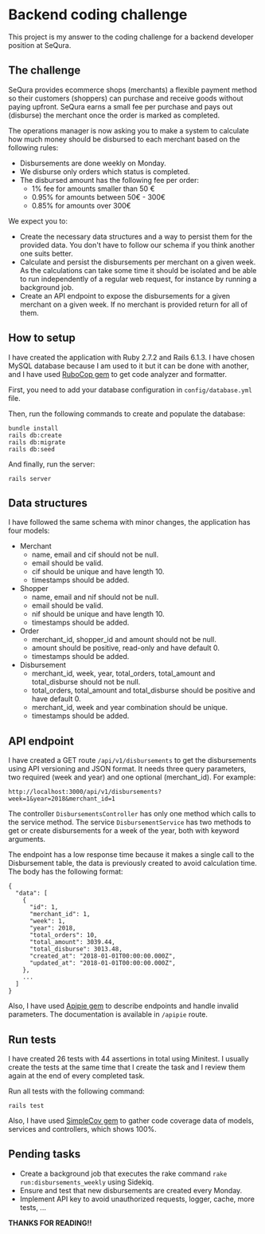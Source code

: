 # Backend coding challenge
This project is my answer to the coding challenge for a backend developer position at SeQura.

## The challenge
SeQura provides ecommerce shops (merchants) a flexible payment method so their customers (shoppers) can purchase and receive goods without paying upfront. SeQura earns a small fee per purchase and pays out (disburse) the merchant once the order is marked as completed.

The operations manager is now asking you to make a system to calculate how much money should be disbursed to each merchant based on the following rules:

* Disbursements are done weekly on Monday.
* We disburse only orders which status is completed.
* The disbursed amount has the following fee per order:
  * 1% fee for amounts smaller than 50 €
  * 0.95% for amounts between 50€ - 300€
  * 0.85% for amounts over 300€

We expect you to:

* Create the necessary data structures and a way to persist them for the provided data. You don't have to follow our schema if you think another one suits better.
* Calculate and persist the disbursements per merchant on a given week. As the calculations can take some time it should be isolated and be able to run independently of a regular web request, for instance by running a background job.
* Create an API endpoint to expose the disbursements for a given merchant on a given week. If no merchant is provided return for all of them.

## How to setup
I have created the application with Ruby 2.7.2 and Rails 6.1.3. I have chosen MySQL database because I am used to it but it can be done with another, and I have used [RuboCop gem](https://github.com/rubocop/rubocop) to get code analyzer and formatter.

First, you need to add your database configuration in `config/database.yml` file.

Then, run the following commands to create and populate the database:

```
bundle install
rails db:create
rails db:migrate
rails db:seed
```

And finally, run the server:

```
rails server
```

## Data structures
I have followed the same schema with minor changes, the application has four models:

* Merchant
  * name, email and cif should not be null.
  * email should be valid.
  * cif should be unique and have length 10.
  * timestamps should be added.
* Shopper
  * name, email and nif should not be null.
  * email should be valid.
  * nif should be unique and have length 10.
  * timestamps should be added.
* Order
  * merchant_id, shopper_id and amount should not be null.
  * amount should be positive, read-only and have default 0.
  * timestamps should be added.
* Disbursement
  * merchant_id, week, year, total_orders, total_amount and total_disburse should not be null.
  * total_orders, total_amount and total_disburse should be positive and have default 0.
  * merchant_id, week and year combination should be unique.
  * timestamps should be added.

## API endpoint
I have created a GET route `/api/v1/disbursements` to get the disbursements using API versioning and JSON format. It needs three query parameters, two required (week and year) and one optional (merchant_id). For example:

```
http://localhost:3000/api/v1/disbursements?week=1&year=2018&merchant_id=1
```

The controller `DisbursementsController` has only one method which calls to the service method. The service `DisbursementService` has two methods to get or create disbursements for a week of the year, both with keyword arguments.

The endpoint has a low response time because it makes a single call to the Disbursement table, the data is previously created to avoid calculation time. The body has the following format:

```
{
  "data": [
    {
      "id": 1,
      "merchant_id": 1,
      "week": 1,
      "year": 2018,
      "total_orders": 10,
      "total_amount": 3039.44,
      "total_disburse": 3013.48,
      "created_at": "2018-01-01T00:00:00.000Z",
      "updated_at": "2018-01-01T00:00:00.000Z",
    },
    ...
  ]
}
```

Also, I have used [Apipie gem](https://github.com/Apipie/apipie-rails) to describe endpoints and handle invalid parameters. The documentation is available in `/apipie` route.

## Run tests
I have created 26 tests with 44 assertions in total using Minitest. I usually create the tests at the same time that I create the task and I review them again at the end of every completed task.

Run all tests with the following command:

```
rails test
```

Also, I have used [SimpleCov gem](https://github.com/simplecov-ruby/simplecov) to gather code coverage data of models, services and controllers, which shows 100%.

## Pending tasks

* Create a background job that executes the rake command `rake run:disbursements_weekly` using Sidekiq.
* Ensure and test that new disbursements are created every Monday.
* Implement API key to avoid unauthorized requests, logger, cache, more tests, ...

**THANKS FOR READING!!**
